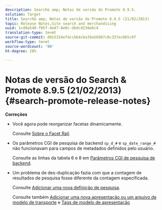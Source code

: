 ```yaml
---
description: Search& amp; Notas de versão do Promote 8.9.5.
solution: Target
title: Search& amp; Notas de versão do Promote 8.9.5 (21/02/2013)
topic: Release Notes,Site search and merchandising
uuid: 1cd8a540-f85f-4e87-8e0c-dbdcd230a6c4
translation-type: tm+mt
source-git-commit: d015154efdccbb4c6a39a56907c0c337ec065c9f
workflow-type: tm+mt
source-wordcount: '90'
ht-degree: 28%

---
```



# Notas de versão do Search &amp; Promote 8.9.5 (21/02/2013){#search-promote-release-notes}

**Correções**

* Você agora pode reorganizar facetas dinamicamente.

   Consulte [Sobre o Facet Rail](../c-about-design-menu/c-about-facet-rails.md#concept_1FDC8BCDFFC84A0889DA670F63D5F6DB).

* Os parâmetros CGI de pesquisa de backend `sp_d_#` e `sp_date_range_#` não funcionavam para campos de metadados definidos pelo usuário.

   Consulte as linhas da tabela 6 e 8 em [Parâmetros CGI de pesquisa de backend](../c-appendices/c-cgiparameters.md#reference_582E85C3886740C98FE88CA9DF7918E8).

* Um problema de des-duplicação fazia com que a contagem de resultados de pesquisa fosse diferente da contagem especificada.

   Consulte [Adicionar uma nova definição de pesquisa](../c-about-settings-menu/c-about-searching-menu.md#task_98D3A168AB5D4F30A1ADB6E0D48AB648).

   Consulte também [Adicionar uma nova apresentação ou um arquivo de modelo de transporte](../c-about-design-menu/c-about-templates.md#task_73199757B6E748CAA604902FF913F012) e [Tags de modelo de apresentação](../c-appendices/c-templates.md#reference_F1BBF616BCEC4AD7B2548ECD3CA74C64)

